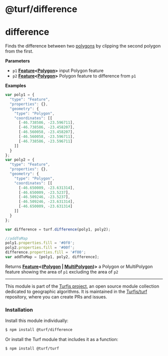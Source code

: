 # @turf/difference

# difference

Finds the difference between two [polygons](http://geojson.org/geojson-spec.html#polygon) by clipping the second
polygon from the first.

**Parameters**

-   `p1` **[Feature](http://geojson.org/geojson-spec.html#feature-objects)&lt;[Polygon](http://geojson.org/geojson-spec.html#polygon)>** input Polygon feature
-   `p2` **[Feature](http://geojson.org/geojson-spec.html#feature-objects)&lt;[Polygon](http://geojson.org/geojson-spec.html#polygon)>** Polygon feature to difference from `p1`

**Examples**

```javascript
var poly1 = {
  "type": "Feature",
  "properties": {},
  "geometry": {
    "type": "Polygon",
    "coordinates": [[
      [-46.738586, -23.596711],
      [-46.738586, -23.458207],
      [-46.560058, -23.458207],
      [-46.560058, -23.596711],
      [-46.738586, -23.596711]
    ]]
  }
};
var poly2 = {
  "type": "Feature",
  "properties": {},
  "geometry": {
    "type": "Polygon",
    "coordinates": [[
      [-46.650009, -23.631314],
      [-46.650009, -23.5237],
      [-46.509246, -23.5237],
      [-46.509246, -23.631314],
      [-46.650009, -23.631314]
    ]]
  }
};

var difference = turf.difference(poly1, poly2);

//addToMap
poly1.properties.fill = '#0f0';
poly2.properties.fill = '#00f';
difference.properties.fill = '#f00';
var addToMap = [poly1, poly2, difference];
```

Returns **[Feature](http://geojson.org/geojson-spec.html#feature-objects)&lt;([Polygon](http://geojson.org/geojson-spec.html#polygon) \| [MultiPolygon](http://geojson.org/geojson-spec.html#multipolygon))>** a Polygon or MultiPolygon feature showing the area of `p1` excluding the area of `p2`

<!-- This file is automatically generated. Please don't edit it directly:
if you find an error, edit the source file (likely index.js), and re-run
./scripts/generate-readmes in the turf project. -->

---

This module is part of the [Turfjs project](http://turfjs.org/), an open source
module collection dedicated to geographic algorithms. It is maintained in the
[Turfjs/turf](https://github.com/Turfjs/turf) repository, where you can create
PRs and issues.

### Installation

Install this module individually:

```sh
$ npm install @turf/difference
```

Or install the Turf module that includes it as a function:

```sh
$ npm install @turf/turf
```
